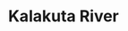 ---
title: "Kalakuta River"
title_bn: "কালাকুটা নদী"
description: "It started flowing from south-western border side Beel of Dirai Upazilla and fall into Haranpur Beel."
---
